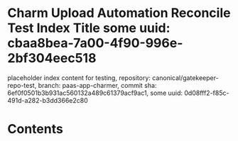 # Charm Upload Automation Reconcile Test Index Title some uuid: cbaa8bea-7a00-4f90-996e-2bf304eec518
 placeholder index content for testing,  repository: canonical/gatekeeper-repo-test,  branch: paas-app-charmer,  commit sha: 6ef0f0501b3b931ac560132a489c61379acf9ac1,  some uuid: 0d08fff2-f85c-491d-a282-b3dd366e2c80

# Contents

